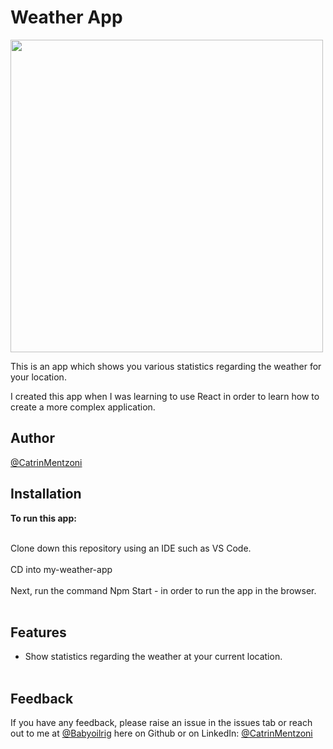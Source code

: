 Weather App
===========


<img src="https://user-images.githubusercontent.com/93347177/158181639-387ef012-55c0-48db-bde2-9bc05310df3a.PNG" width="500px"><br/>

This is an app which shows you various statistics regarding the weather for your location. 

I created this app when I was learning to use React in order to learn how to create a more complex application.


**Author**
--------------
[@CatrinMentzoni](https://github.com/Babyoilrig)
 
**Installation**
-----------------
**To run this app:**
<br/><br/>

Clone down this repository using an IDE such as VS Code.
<br/><br/>
CD into my-weather-app
<br/><br/>
Next, run the command Npm Start - in order to run the app in the browser.
<br/><br/>
 
 
 
 
**Features**
-----------------
* Show statistics regarding the weather at your current location.
<br/><br/>

 
 
 
**Feedback**
-----------------
If you have any feedback, please raise an issue in the issues tab or reach out to me at [@Babyoilrig](https://github.com/Babyoilrig) here on Github or on LinkedIn: [@CatrinMentzoni](https://www.linkedin.com/in/catrin-mentzoni/) 
 
 
 






